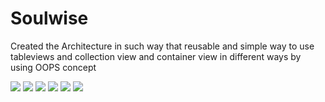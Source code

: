 # Soulwise
Created the Architecture  in such way that reusable and simple way to use tableviews and collection view and container view in different ways by using OOPS concept 

![](images/list.png)
![](images/products.png)
![](images/video1.png)
![](images/video2.png)
![](images/search1.png)
![](images/search2.png)
